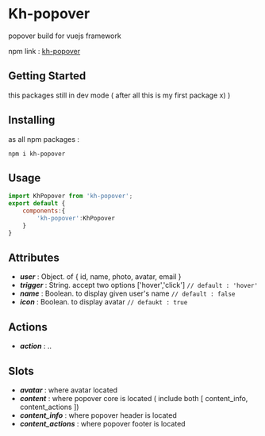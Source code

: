 # Kh-popover

popover build for vuejs framework

npm link : [kh-popover](https://www.npmjs.com/package/kh-popover)

## Getting Started

this packages still in dev mode ( after all this is my first package x) )

## Installing

as all npm packages : 

```
npm i kh-popover
```

## Usage

```javascript
import KhPopover from 'kh-popover';
export default {
	components:{
		'kh-popover':KhPopover
	}
}
```

## Attributes

- **_user_** : Object. of { id, name, photo, avatar, email }
- **_trigger_** : String. accept two options ['hover','click'] `// default : 'hover'`
- **_name_** : Boolean. to display given user's name `// default : false`
- **_icon_** : Boolean. to display avatar `// defaukt : true`

## Actions

- **_action_** : ..

## Slots

- **_avatar_** : where avatar located
- **_content_** : where popover core is located ( include both [ content_info, content_actions ])
- **_content_info_** : where popover header is located
- **_content_actions_** : where popover footer is located